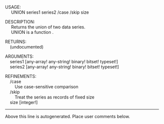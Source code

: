 USAGE:  
&nbsp;&nbsp;&nbsp;&nbsp;&nbsp;UNION&nbsp;series1&nbsp;series2&nbsp;/case&nbsp;/skip&nbsp;size  
  
DESCRIPTION:  
&nbsp;&nbsp;&nbsp;&nbsp;&nbsp;Returns&nbsp;the&nbsp;union&nbsp;of&nbsp;two&nbsp;data&nbsp;series.  
&nbsp;&nbsp;&nbsp;&nbsp;&nbsp;UNION&nbsp;is&nbsp;a&nbsp;function&nbsp;.  
  
RETURNS:  
&nbsp;&nbsp;&nbsp;&nbsp;(undocumented)  
  
ARGUMENTS:  
&nbsp;&nbsp;&nbsp;&nbsp;series1&nbsp;[any-array!&nbsp;any-string!&nbsp;binary!&nbsp;bitset!&nbsp;typeset!]  
&nbsp;&nbsp;&nbsp;&nbsp;series2&nbsp;[any-array!&nbsp;any-string!&nbsp;binary!&nbsp;bitset!&nbsp;typeset!]  
  
REFINEMENTS:  
&nbsp;&nbsp;&nbsp;&nbsp;/case  
&nbsp;&nbsp;&nbsp;&nbsp;&nbsp;&nbsp;&nbsp;&nbsp;Use&nbsp;case-sensitive&nbsp;comparison  
&nbsp;&nbsp;&nbsp;&nbsp;/skip  
&nbsp;&nbsp;&nbsp;&nbsp;&nbsp;&nbsp;&nbsp;&nbsp;Treat&nbsp;the&nbsp;series&nbsp;as&nbsp;records&nbsp;of&nbsp;fixed&nbsp;size  
&nbsp;&nbsp;&nbsp;&nbsp;size&nbsp;[integer!]  
___
Above this line is autogenerated. Place user comments below.